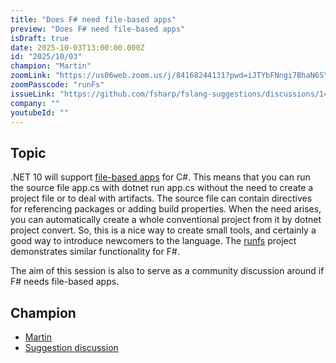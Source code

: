 ```yaml
---
title: "Does F# need file-based apps"
preview: "Does F# need file-based apps"
isDraft: true
date: 2025-10-03T13:00:00.000Z
id: "2025/10/03"
champion: "Martin"
zoomLink: "https://us06web.zoom.us/j/84168244131?pwd=iJTYbFNngi7BhaN6SYeoNbH7og5XpV.1"
zoomPasscode: "runFs"
issueLink: "https://github.com/fsharp/fslang-suggestions/discussions/1442"
company: ""
youtubeId: ""
---
```


## Topic

.NET 10 will support [file-based apps](https://devblogs.microsoft.com/dotnet/announcing-dotnet-run-app/) for C#. This means that you can run the source file app.cs with dotnet run app.cs without the need to create a project file or to deal with artifacts. The source file can contain directives for referencing packages or adding build properties. When the need arises, you can automatically create a whole conventional project from it by dotnet project convert. So, this is a nice way to create small tools, and certainly a good way to introduce newcomers to the language. The [runfs](https://github.com/Martin521/Runfs?tab=readme-ov-file#runfs) project demonstrates similar functionality for F#.

The aim of this session is also to serve as a community discussion around if F# needs file-based apps.

## Champion

- [Martin](https://github.com/Martin521)
- [Suggestion discussion](https://github.com/fsharp/fslang-suggestions/discussions/1442)
